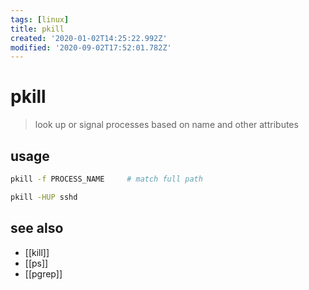 ```yaml
---
tags: [linux]
title: pkill
created: '2020-01-02T14:25:22.992Z'
modified: '2020-09-02T17:52:01.782Z'
---
```


# pkill

> look up or signal processes based on name and other attributes

## usage
```sh
pkill -f PROCESS_NAME     # match full path

pkill -HUP sshd
```

## see also
- [[kill]]
- [[ps]]
- [[pgrep]]

